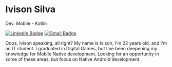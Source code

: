 # Ivison Silva

Dev. Mobile - Kotlin

[![Linkedin Badge](https://img.shields.io/badge/-Ivison%20Silva-6633cc?style=flat-square&logo=Linkedin&logoColor=white&link=https://www.linkedin.com/in/ivisondsb/)](https://www.linkedin.com/in/ivisondsb/)
[![Gmail Badge](https://img.shields.io/badge/-ivisonk0@gmail.com-6633cc?style=flat-square&logo=Gmail&logoColor=white&link=mailto:ivisonk0@gmail.com)](mailto:ivisonk0@gmail.com)

Oops, Ivison speaking, all right?
My name is Ivison, I'm 22 years old, and I'm an IT student.
I graduated in Digital Games, but I've been deepening my knowledge for Mobile Native development. Looking for an opportunity in some of these areas, but focus on Native Android development.
